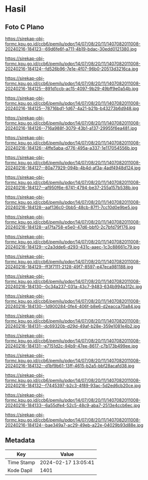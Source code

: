 # Hasil

## Foto C Plano

https://sirekap-obj-formc.kpu.go.id/ccb6/pemilu/pdpr/14/07/08/20/11/1407082011008-20240216-184123--69d6fe6f-a711-4b19-bdac-30edd0121380.jpg

https://sirekap-obj-formc.kpu.go.id/ccb6/pemilu/pdpr/14/07/08/20/11/1407082011008-20240216-184124--fd526b96-7e1e-4f07-96b0-20513d3216ca.jpg

https://sirekap-obj-formc.kpu.go.id/ccb6/pemilu/pdpr/14/07/08/20/11/1407082011008-20240216-184125--891d1ccb-ac15-4097-9b29-49bff9e0a54b.jpg

https://sirekap-obj-formc.kpu.go.id/ccb6/pemilu/pdpr/14/07/08/20/11/1407082011008-20240216-184125--78716bd1-1d67-4a21-b21b-b43273b6d948.jpg

https://sirekap-obj-formc.kpu.go.id/ccb6/pemilu/pdpr/14/07/08/20/11/1407082011008-20240216-184126--716a988f-3079-43b1-a137-29955f6ea481.jpg

https://sirekap-obj-formc.kpu.go.id/ccb6/pemilu/pdpr/14/07/08/20/11/1407082011008-20240216-184126--4ffe5aba-d776-495a-a337-1e117054556b.jpg

https://sirekap-obj-formc.kpu.go.id/ccb6/pemilu/pdpr/14/07/08/20/11/1407082011008-20240216-184127--80a77929-094b-4b4d-af3a-4adf4948d124.jpg

https://sirekap-obj-formc.kpu.go.id/ccb6/pemilu/pdpr/14/07/08/20/11/1407082011008-20240216-184127--af950f6e-6741-4794-be37-255a157b538b.jpg

https://sirekap-obj-formc.kpu.go.id/ccb6/pemilu/pdpr/14/07/08/20/11/1407082011008-20240216-184128--aaf136c0-0bb5-48cb-87f1-7cc10d0e9be5.jpg

https://sirekap-obj-formc.kpu.go.id/ccb6/pemilu/pdpr/14/07/08/20/11/1407082011008-20240216-184128--a17fa758-e5e0-47d6-bbf0-2c7bfd79f176.jpg

https://sirekap-obj-formc.kpu.go.id/ccb6/pemilu/pdpr/14/07/08/20/11/1407082011008-20240216-184129--c2a3dde6-d293-431c-aaec-1c3c88661c79.jpg

https://sirekap-obj-formc.kpu.go.id/ccb6/pemilu/pdpr/14/07/08/20/11/1407082011008-20240216-184129--ff3f7111-2128-49f7-8597-e47eca981188.jpg

https://sirekap-obj-formc.kpu.go.id/ccb6/pemilu/pdpr/14/07/08/20/11/1407082011008-20240216-184130--0c34a237-031a-43c7-9483-634b994a312c.jpg

https://sirekap-obj-formc.kpu.go.id/ccb6/pemilu/pdpr/14/07/08/20/11/1407082011008-20240216-184130--1d900284-0fe4-406f-b8e6-d2eacca70a84.jpg

https://sirekap-obj-formc.kpu.go.id/ccb6/pemilu/pdpr/14/07/08/20/11/1407082011008-20240216-184131--dc69320b-d29d-49af-b28e-359e1081e4b2.jpg

https://sirekap-obj-formc.kpu.go.id/ccb6/pemilu/pdpr/14/07/08/20/11/1407082011008-20240216-184131--e7151d2c-94b9-47ee-8617-c7b173b499ee.jpg

https://sirekap-obj-formc.kpu.go.id/ccb6/pemilu/pdpr/14/07/08/20/11/1407082011008-20240216-184132--d1bf9b61-13ff-4615-b2a5-bbf28acafd38.jpg

https://sirekap-obj-formc.kpu.go.id/ccb6/pemilu/pdpr/14/07/08/20/11/1407082011008-20240216-184132--f7445397-b2c3-4f89-93ac-5d2ed6cb20ce.jpg

https://sirekap-obj-formc.kpu.go.id/ccb6/pemilu/pdpr/14/07/08/20/11/1407082011008-20240216-184133--6a55dfe4-52c5-48c9-aba7-2513e4ccb6ec.jpg

https://sirekap-obj-formc.kpu.go.id/ccb6/pemilu/pdpr/14/07/08/20/11/1407082011008-20240216-184124--bae349a7-ac29-49eb-a22e-04029b93d88e.jpg


## Metadata

| Key        | Value               |
| ---------- | ------------------- |
| Time Stamp | 2024-02-17 13:05:41 |
| Kode Dapil | 1401                |



